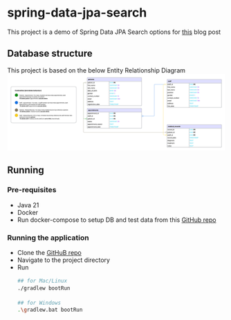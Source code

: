 # spring-data-jpa-search

This project is a demo of Spring Data JPA Search options for [this](https://euedofia.medium.com/d4a5b5973e00?source=friends_link&sk=8bd6a6b838e7c3c2a173ad0aa4604cc9) blog post

## Database structure
This project is based on the below Entity Relationship Diagram
![alt text](docs/spring-data-jpa-search-erd.png "Spring Data JPA Search ERD")

## Running 

### Pre-requisites
- Java 21
- Docker
- Run docker-compose to setup DB and test data from this [GitHub repo](https://github.com/Gogetter/postgres-docker-compose)

### Running the application

- Clone the [GitHuB repo](https://github.com/Gogetter/spring-data-jpa-search)
- Navigate to the project directory
- Run 
    ```bash
    ## for Mac/Linux
    ./gradlew bootRun
    
    ## for Windows
    .\gradlew.bat bootRun
    ```
